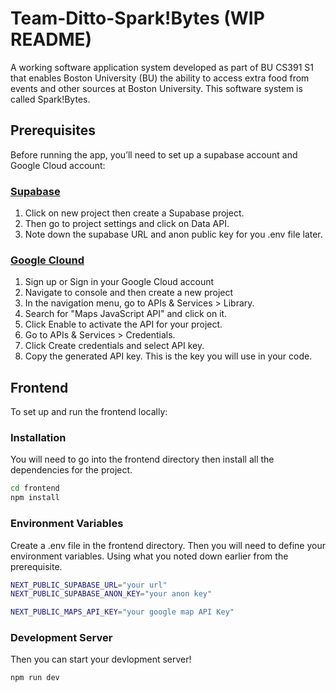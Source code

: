 # Team-Ditto-Spark!Bytes (WIP README)
A working software application system developed as part of BU CS391 S1 that enables Boston University (BU) the ability to access extra food from events and other sources at Boston University. This software system is called Spark!Bytes.

## Prerequisites

Before running the app, you’ll need to set up a supabase account and Google Cloud account:

### [Supabase](https://supabase.com)

1. Click on new project then create a Supabase project.
2. Then go to project settings and click on Data API.
3. Note down the supabase URL and anon public key for you .env file later.

### [Google Clound](https://cloud.google.com/)
1. Sign up or Sign in your Google Cloud account
2. Navigate to console and then create a new project
3. In the navigation menu, go to APIs & Services > Library.
4. Search for "Maps JavaScript API" and click on it.
5. Click Enable to activate the API for your project.
6. Go to APIs & Services > Credentials.
7. Click Create credentials and select API key.
8. Copy the generated API key. This is the key you will use in your code.

## Frontend

To set up and run the frontend locally:

### Installation

You will need to go into the frontend directory then install all the dependencies for the project.

```bash
cd frontend
npm install
```

### Environment Variables

Create a .env file in the frontend directory. Then you will need to define your environment variables. Using what you noted down earlier from the prerequisite.

```bash
NEXT_PUBLIC_SUPABASE_URL="your url"
NEXT_PUBLIC_SUPABASE_ANON_KEY="your anon key"

NEXT_PUBLIC_MAPS_API_KEY="your google map API Key"
```

### Development Server

Then you can start your devlopment server!

```bash
npm run dev
```
